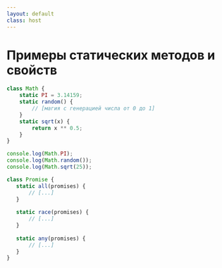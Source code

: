 ```yaml
---
layout: default
class: host
---
```


# Примеры статических методов и свойств

```js
class Math {
    static PI = 3.14159;
    static random() {
        // [магия с генерацией числа от 0 до 1]
    }
    static sqrt(x) {
        return x ** 0.5;
    }
}

console.log(Math.PI);
console.log(Math.random());
console.log(Math.sqrt(25));
```

```js {hide|all}
class Promise {
   static all(promises) {
       // [...]
   }
  
   static race(promises) {
       // [...]
   }
  
   static any(promises) {
       // [...]
   }
}
```

<style>
.host {
    --slidev-code-font-size: 0.7rem;
    --slidev-code-line-height: 1rem;
}

.host h1 {
    font-size: 1.5rem;
    margin-bottom: 0.25rem;
}
</style>
